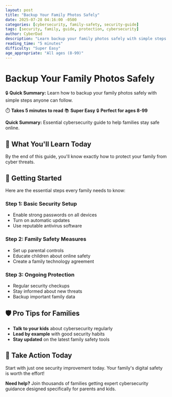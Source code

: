 ```yaml
---
layout: post
title: "Backup Your Family Photos Safely"
date: 2025-07-28 04:16:00 -0500
categories: [cybersecurity, family-safety, security-guide]
tags: [security, family, guide, protection, cybersecurity]
author: CyberDad
description: "Learn backup your family photos safely with simple steps anyone can follow."
reading_time: "5 minutes"
difficulty: "Super Easy"
age_appropriate: "All ages (8-99)"
---
```


# Backup Your Family Photos Safely

🔒 **Quick Summary:** Learn how to backup your family photos safely with simple steps anyone can follow.

⏱️ **Takes 5 minutes to read** 📚 **Super Easy** 🔒 **Perfect for ages 8-99**

**Quick Summary:** Essential cybersecurity guide to help families stay safe online.

## 🎯 What You'll Learn Today

By the end of this guide, you'll know exactly how to protect your family from cyber threats.

## 🚀 Getting Started

Here are the essential steps every family needs to know:

### Step 1: Basic Security Setup
- Enable strong passwords on all devices
- Turn on automatic updates
- Use reputable antivirus software

### Step 2: Family Safety Measures  
- Set up parental controls
- Educate children about online safety
- Create a family technology agreement

### Step 3: Ongoing Protection
- Regular security checkups
- Stay informed about new threats
- Backup important family data

## 🛡️ Pro Tips for Families

- **Talk to your kids** about cybersecurity regularly
- **Lead by example** with good security habits  
- **Stay updated** on the latest family safety tools

## 🎯 Take Action Today

Start with just one security improvement today. Your family's digital safety is worth the effort!

**Need help?** Join thousands of families getting expert cybersecurity guidance designed specifically for parents and kids.